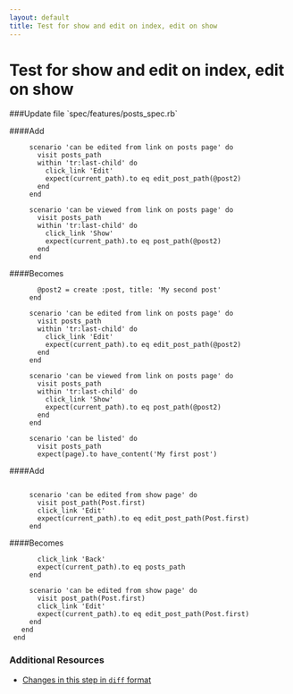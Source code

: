 ```yaml
---
layout: default
title: Test for show and edit on index, edit on show
---
```


<h1 id="main">Test for show and edit on index, edit on show</h1>
###Update file `spec/features/posts_spec.rb`

####Add
```
     scenario 'can be edited from link on posts page' do
       visit posts_path
       within 'tr:last-child' do
         click_link 'Edit'
         expect(current_path).to eq edit_post_path(@post2)
       end
     end
 
     scenario 'can be viewed from link on posts page' do
       visit posts_path
       within 'tr:last-child' do
         click_link 'Show'
         expect(current_path).to eq post_path(@post2)
       end
     end
```


####Becomes
```
       @post2 = create :post, title: 'My second post'
     end
 
     scenario 'can be edited from link on posts page' do
       visit posts_path
       within 'tr:last-child' do
         click_link 'Edit'
         expect(current_path).to eq edit_post_path(@post2)
       end
     end
 
     scenario 'can be viewed from link on posts page' do
       visit posts_path
       within 'tr:last-child' do
         click_link 'Show'
         expect(current_path).to eq post_path(@post2)
       end
     end
 
     scenario 'can be listed' do
       visit posts_path
       expect(page).to have_content('My first post')

```


####Add
```
 
     scenario 'can be edited from show page' do
       visit post_path(Post.first)
       click_link 'Edit'
       expect(current_path).to eq edit_post_path(Post.first)
     end
```


####Becomes
```
       click_link 'Back'
       expect(current_path).to eq posts_path
     end
 
     scenario 'can be edited from show page' do
       visit post_path(Post.first)
       click_link 'Edit'
       expect(current_path).to eq edit_post_path(Post.first)
     end
   end
 end

```



### Additional Resources

* [Changes in this step in `diff` format](https://github.com/software-academy/rails_getting_started_bdd/commit/3e97c7a60e5711124f9c0c33aef082814d8871cc)

